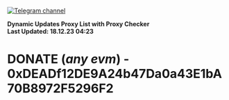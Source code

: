 [![Telegram channel](https://img.shields.io/endpoint?url=https://runkit.io/damiankrawczyk/telegram-badge/branches/master?url=https://t.me/n4z4v0d)](https://t.me/n4z4v0d) 

**Dynamic Updates Proxy List with Proxy Checker**  
**Last Updated: 18.12.23 04:23**

# DONATE (_any evm_) - 0xDEADf12DE9A24b47Da0a43E1bA70B8972F5296F2
